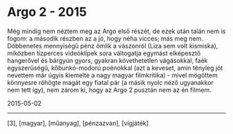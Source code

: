 # Argo 2 - 2015

Még mindig nem néztem meg az Argo első részét, de ezek után talán nem is fogom: a második részben az a jó, hogy néha vicces; más meg nem. Döbbenetes mennyiségű pénz ömlik a vászonról (Liza sem volt kismiska), miközben tízperces videóklipek sora váltogatja egymást elképesztő hangerővel és bárgyún gyors, gyakran követhetetlen vágásokkal, faék egyszerűségű, kőbunkó-modorú poénokkal (azt a keveset, amin tényleg jót nevettem már úgyis kiemelte a nagy magyar filmkritika) - mivel mögöttem könnyesre röhögte magát egy fiatal pár (a másik nyolc néző ugyanakkor nem tett így), nem zárom ki, hogy az Argo 2 pusztán nem az én filmem.

2015-05-02 

----

[3], [magyar], [műanyag], [pénzazvan], [vígjáték]
